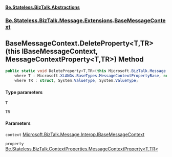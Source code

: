 #### [Be.Stateless.BizTalk.Abstractions](README.md 'README')
### [Be.Stateless.BizTalk.Message.Extensions](Be.Stateless.BizTalk.Message.Extensions.md 'Be.Stateless.BizTalk.Message.Extensions').[BaseMessageContext](BaseMessageContext.md 'Be.Stateless.BizTalk.Message.Extensions.BaseMessageContext')

## BaseMessageContext.DeleteProperty<T,TR>(this IBaseMessageContext, MessageContextProperty<T,TR>) Method

```csharp
public static void DeleteProperty<T,TR>(this Microsoft.BizTalk.Message.Interop.IBaseMessageContext context, Be.Stateless.BizTalk.ContextProperties.MessageContextProperty<T,TR> property)
    where T : Microsoft.XLANGs.BaseTypes.MessageContextPropertyBase, new()
    where TR : struct, System.ValueType, System.ValueType;
```
#### Type parameters

<a name='Be.Stateless.BizTalk.Message.Extensions.BaseMessageContext.DeleteProperty_T,TR_(thisMicrosoft.BizTalk.Message.Interop.IBaseMessageContext,Be.Stateless.BizTalk.ContextProperties.MessageContextProperty_T,TR_).T'></a>

`T`

<a name='Be.Stateless.BizTalk.Message.Extensions.BaseMessageContext.DeleteProperty_T,TR_(thisMicrosoft.BizTalk.Message.Interop.IBaseMessageContext,Be.Stateless.BizTalk.ContextProperties.MessageContextProperty_T,TR_).TR'></a>

`TR`
#### Parameters

<a name='Be.Stateless.BizTalk.Message.Extensions.BaseMessageContext.DeleteProperty_T,TR_(thisMicrosoft.BizTalk.Message.Interop.IBaseMessageContext,Be.Stateless.BizTalk.ContextProperties.MessageContextProperty_T,TR_).context'></a>

`context` [Microsoft.BizTalk.Message.Interop.IBaseMessageContext](https://docs.microsoft.com/en-us/dotnet/api/Microsoft.BizTalk.Message.Interop.IBaseMessageContext 'Microsoft.BizTalk.Message.Interop.IBaseMessageContext')

<a name='Be.Stateless.BizTalk.Message.Extensions.BaseMessageContext.DeleteProperty_T,TR_(thisMicrosoft.BizTalk.Message.Interop.IBaseMessageContext,Be.Stateless.BizTalk.ContextProperties.MessageContextProperty_T,TR_).property'></a>

`property` [Be.Stateless.BizTalk.ContextProperties.MessageContextProperty&lt;](MessageContextProperty_T,TR_.md 'Be.Stateless.BizTalk.ContextProperties.MessageContextProperty<T,TR>')[T](BaseMessageContext.DeleteProperty_T,TR_(thisIBaseMessageContext,MessageContextProperty_T,TR_).md#Be.Stateless.BizTalk.Message.Extensions.BaseMessageContext.DeleteProperty_T,TR_(thisMicrosoft.BizTalk.Message.Interop.IBaseMessageContext,Be.Stateless.BizTalk.ContextProperties.MessageContextProperty_T,TR_).T 'Be.Stateless.BizTalk.Message.Extensions.BaseMessageContext.DeleteProperty<T,TR>(this Microsoft.BizTalk.Message.Interop.IBaseMessageContext, Be.Stateless.BizTalk.ContextProperties.MessageContextProperty<T,TR>).T')[,](MessageContextProperty_T,TR_.md 'Be.Stateless.BizTalk.ContextProperties.MessageContextProperty<T,TR>')[TR](BaseMessageContext.DeleteProperty_T,TR_(thisIBaseMessageContext,MessageContextProperty_T,TR_).md#Be.Stateless.BizTalk.Message.Extensions.BaseMessageContext.DeleteProperty_T,TR_(thisMicrosoft.BizTalk.Message.Interop.IBaseMessageContext,Be.Stateless.BizTalk.ContextProperties.MessageContextProperty_T,TR_).TR 'Be.Stateless.BizTalk.Message.Extensions.BaseMessageContext.DeleteProperty<T,TR>(this Microsoft.BizTalk.Message.Interop.IBaseMessageContext, Be.Stateless.BizTalk.ContextProperties.MessageContextProperty<T,TR>).TR')[&gt;](MessageContextProperty_T,TR_.md 'Be.Stateless.BizTalk.ContextProperties.MessageContextProperty<T,TR>')